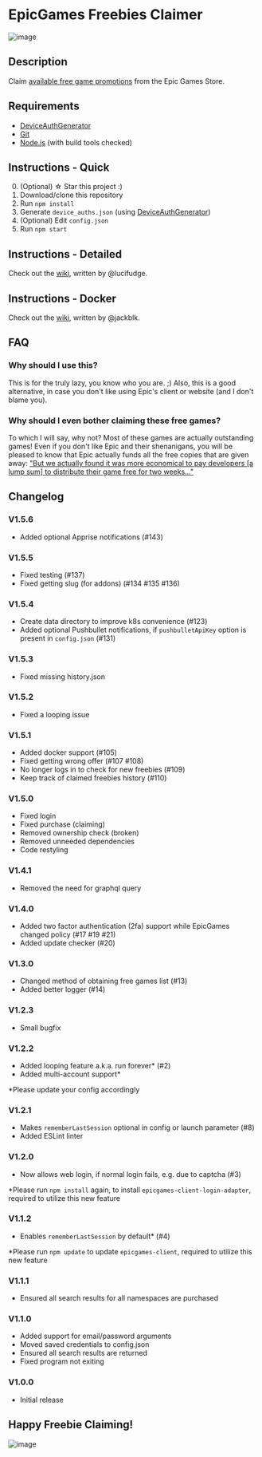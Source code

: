 # EpicGames Freebies Claimer
![image](https://user-images.githubusercontent.com/4411977/74479432-6a6d1b00-4eaf-11ea-930f-1b89e7135887.png)

## Description
Claim [available free game promotions](https://www.epicgames.com/store/free-games) from the Epic Games Store.

## Requirements
 * [DeviceAuthGenerator](https://github.com/xMistt/DeviceAuthGenerator/releases)
 * [Git](https://git-scm.com/downloads)
 * [Node.js](https://nodejs.org/download/) (with build tools checked)

## Instructions - Quick
0. (Optional) ☆ Star this project :)
1. Download/clone this repository
2. Run `npm install`
3. Generate `device_auths.json` (using [DeviceAuthGenerator](https://github.com/xMistt/DeviceAuthGenerator))
4. (Optional) Edit `config.json`
5. Run `npm start`

## Instructions - Detailed
Check out the [wiki](https://github.com/Revadike/epicgames-freebies-claimer/wiki), written by @lucifudge.

## Instructions - Docker
Check out the [wiki](https://github.com/Revadike/epicgames-freebies-claimer/wiki/User-Guide-(Docker)), written by @jackblk.

## FAQ
### Why should I use this?
This is for the truly lazy, you know who you are. ;)
Also, this is a good alternative, in case you don't like using Epic's client or website (and I don't blame you).

### Why should I even bother claiming these free games?
To which I will say, why not? Most of these games are actually outstanding games! Even if you don't like Epic and their shenanigans, you will be pleased to know that Epic actually funds all the free copies that are given away:  ["But we actually found it was more economical to pay developers [a lump sum] to distribute their game free for two weeks..."](https://arstechnica.com/gaming/2019/03/epic-ceo-youre-going-to-see-lower-prices-on-epic-games-store/)

## Changelog
### V1.5.6
 * Added optional Apprise notifications (#143)

### V1.5.5
 * Fixed testing (#137)
 * Fixed getting slug (for addons) (#134 #135 #136)

### V1.5.4
 * Create data directory to improve k8s convenience (#123)
 * Added optional Pushbullet notifications, if `pushbulletApiKey` option is present in `config.json` (#131)

### V1.5.3
 * Fixed missing history.json

### V1.5.2
 * Fixed a looping issue

### V1.5.1
 * Added docker support (#105)
 * Fixed getting wrong offer (#107 #108)
 * No longer logs in to check for new freebies (#109)
 * Keep track of claimed freebies history (#110)

### V1.5.0
 * Fixed login
 * Fixed purchase (claiming)
 * Removed ownership check (broken)
 * Removed unneeded dependencies
 * Code restyling

### V1.4.1
 * Removed the need for graphql query

### V1.4.0
 * Added two factor authentication (2fa) support while EpicGames changed policy (#17 #19 #21)
 * Added update checker (#20)

### V1.3.0
 * Changed method of obtaining free games list (#13)
 * Added better logger (#14)

### V1.2.3
 * Small bugfix

### V1.2.2
 * Added looping feature a.k.a. run forever* (#2)
 * Added multi-account support*

*Please update your config accordingly

### V1.2.1
 * Makes `rememberLastSession` optional in config or launch parameter (#8)
 * Added ESLint linter

### V1.2.0
 * Now allows web login, if normal login fails, e.g. due to captcha (#3)

*Please run `npm install` again, to install `epicgames-client-login-adapter`, required to utilize this new feature

### V1.1.2
 * Enables `rememberLastSession` by default* (#4)

*Please run `npm update` to update `epicgames-client`, required to utilize this new feature

### V1.1.1
 * Ensured all search results for all namespaces are purchased

### V1.1.0
 * Added support for email/password arguments
 * Moved saved credentials to config.json
 * Ensured all search results are returned
 * Fixed program not exiting

### V1.0.0
 * Initial release

## Happy Freebie Claiming!
![image](https://user-images.githubusercontent.com/4411977/122922274-bb263b00-d363-11eb-8b82-8a3ed6e7e29d.png)
